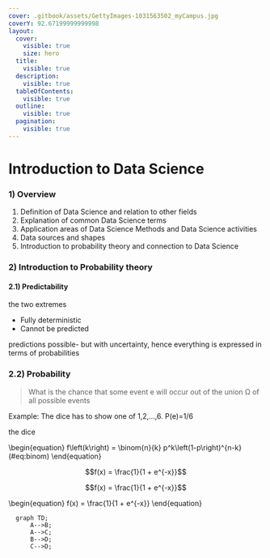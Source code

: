 ```yaml
---
cover: .gitbook/assets/GettyImages-1031563502_myCampus.jpg
coverY: 92.67199999999998
layout:
  cover:
    visible: true
    size: hero
  title:
    visible: true
  description:
    visible: true
  tableOfContents:
    visible: true
  outline:
    visible: true
  pagination:
    visible: true
---
```


# Introduction to Data Science

### 1) Overview

1. Definition of Data Science and relation to other fields
2. Explanation of common Data Science terms
3. Application areas of Data Science Methods and Data Science activities
4. Data sources and shapes
5. Introduction to probability theory and connection to Data Science

### 2) Introduction to Probability theory

#### 2.1) Predictability

the two extremes

* Fully deterministic
* Cannot be predicted

predictions possible- but with uncertainty, hence everything is expressed in terms of probabilities

### 2.2) Probability

> What is the chance that some event e will occur out of the union Ω of all possible events

Example: The dice has to show one of 1,2,...,6. P(e)=1/6

the dice

\begin{equation} f\left(k\right) = \binom{n}{k} p^k\left(1-p\right)^{n-k} (#eq:binom) \end{equation}

$$f(x) = \frac{1}{1 + e^{-x}}$$

$$f(x) = \frac{1}{1 + e^{-x}}$$

\begin{equation} f(x) = \frac{1}{1 + e^{-x\}} \end{equation}

```mermaid
  graph TD;
      A-->B;
      A-->C;
      B-->D;
      C-->D;
```
